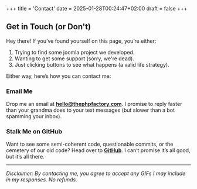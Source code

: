+++
title = 'Contact'
date = 2025-01-28T00:24:47+02:00
draft = false
+++

## Get in Touch (or Don't)

Hey there! If you’ve found yourself on this page, you’re either:

1. Trying to find some joomla project we developed.
2. Wanting to get some support (sorry, we're dead).
3. Just clicking buttons to see what happens (a valid life strategy).

Either way, here’s how you can contact me:

### Email Me
Drop me an email at **[hello@thephpfactory.com](mailto:hello@thephpfactory.com)**. I promise to reply faster than your grandma does to your text messages (but slower than a bot spamming your inbox).

### Stalk Me on GitHub
Want to see some semi-coherent code, questionable commits, or the cemetery of our old code? Head over to **[GitHub](https://github.com/AndyTheFactory)**. I can’t promise it’s all good, but it’s all there.

---

*Disclaimer: By contacting me, you agree to accept any GIFs I may include in my responses. No refunds.*
